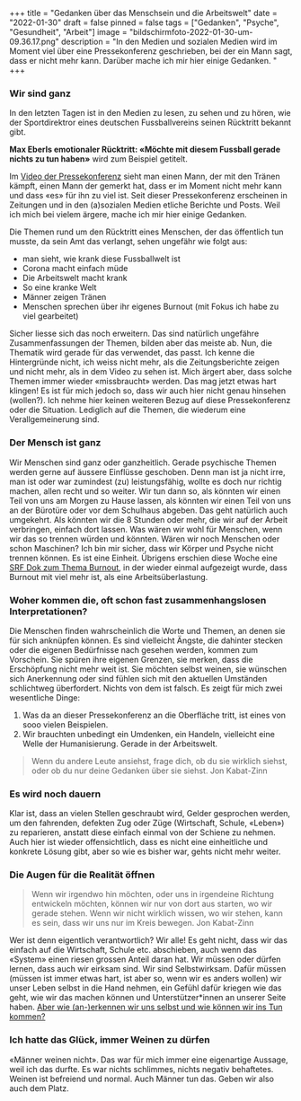 +++
title = "Gedanken über das Menschsein und die Arbeitswelt"
date = "2022-01-30"
draft = false
pinned = false
tags = ["Gedanken", "Psyche", "Gesundheit", "Arbeit"]
image = "bildschirmfoto-2022-01-30-um-09.36.17.png"
description = "In den Medien und sozialen Medien wird im Moment viel über eine Pressekonferenz geschrieben, bei der ein Mann sagt, dass er nicht mehr kann. Darüber mache ich mir hier einige Gedanken. "
+++
### Wir sind ganz

In den letzten Tagen ist in den Medien zu lesen, zu sehen und zu hören, wie der Sportdirektror eines deutschen Fussballvereins seinen Rücktritt bekannt gibt. 

**Max Eberls emotionaler Rücktritt: «Möchte mit diesem Fussball gerade nichts zu tun haben»** wird zum Beispiel getitelt.

Im [Video der Pressekonferenz](https://www.watson.ch/sport/fussball/733102435-max-eberl-tritt-mit-emotionaler-pressekonferenz-bei-gladbach-zurueck) sieht man einen Mann, der mit den Tränen kämpft, einen Mann der gemerkt hat, dass er im Moment nicht mehr kann und dass «es» für ihn zu viel ist. Seit dieser Pressekonferenz erscheinen in Zeitungen und in den (a)sozialen Medien etliche Berichte und Posts. Weil ich mich bei vielem ärgere, mache ich mir hier einige Gedanken. 

Die Themen rund um den Rücktritt eines Menschen, der das öffentlich tun musste, da sein Amt das verlangt, sehen ungefähr wie folgt aus:

* man sieht, wie krank diese Fussballwelt ist
* Corona macht einfach müde
* Die Arbeitswelt macht krank
* So eine kranke Welt
* Männer zeigen Tränen
* Menschen sprechen über ihr eigenes Burnout (mit Fokus ich habe zu viel gearbeitet)

Sicher liesse sich das noch erweitern. Das sind natürlich ungefähre Zusammenfassungen der Themen, bilden aber das meiste ab. Nun, die Thematik wird gerade für das verwendet, das passt. Ich kenne die Hintergründe nicht, ich weiss nicht mehr, als die Zeitungsberichte zeigen und nicht mehr, als in dem Video zu sehen ist. Mich ärgert aber, dass solche Themen immer wieder «missbraucht» werden. Das mag jetzt etwas hart klingen! Es ist für mich jedoch so, dass wir auch hier nicht genau hinsehen (wollen?). Ich nehme hier keinen weiteren Bezug auf diese Pressekonferenz oder die Situation. Lediglich auf die Themen, die wiederum eine Verallgemeinerung sind.

### Der Mensch ist ganz

Wir Menschen sind ganz oder ganzheitlich. Gerade psychische Themen werden gerne auf äussere Einflüsse geschoben. Denn man ist ja nicht irre, man ist oder war zumindest (zu) leistungsfähig, wollte es doch nur richtig machen, allen recht und so weiter. Wir tun dann so, als könnten wir einen Teil von uns am Morgen zu Hause lassen, als könnten wir einen Teil von uns an der Bürotüre oder vor dem Schulhaus abgeben. Das geht natürlich auch umgekehrt. Als könnten wir die 8 Stunden oder mehr, die wir auf der Arbeit verbringen, einfach dort lassen. Was wären wir wohl für Menschen, wenn wir das so trennen würden und könnten. Wären wir noch Menschen oder schon Maschinen? Ich bin mir sicher, dass wir Körper und Psyche nicht trennen können. Es ist eine Einheit. Übrigens erschien diese Woche eine [SRF Dok zum Thema Burnout](https://www.srf.ch/play/tv/dok/video/die-burnout-gesellschaft?urn=urn:srf:video:1bd2f0e7-fb8a-4c03-a848-ac96c37df992), in der wieder einmal aufgezeigt wurde, dass Burnout mit viel mehr ist, als eine Arbeitsüberlastung. 

### Woher kommen die, oft schon fast zusammenhangslosen Interpretationen?

Die Menschen finden wahrscheinlich die Worte und Themen, an denen sie für sich anknüpfen können. Es sind vielleicht Ängste, die dahinter stecken oder die eigenen Bedürfnisse nach gesehen werden, kommen zum Vorschein. Sie spüren ihre eigenen Grenzen, sie merken, dass die Erschöpfung nicht mehr weit ist. Sie möchten selbst weinen, sie wünschen sich Anerkennung oder sind fühlen sich mit den aktuellen Umständen schlichtweg überfordert. Nichts von dem ist falsch. Es zeigt für mich zwei wesentliche Dinge:

1. Was da an dieser Pressekonferenz an die Oberfläche tritt, ist eines von sooo vielen Beispielen. 
2. Wir brauchten unbedingt ein Umdenken, ein Handeln, vielleicht eine Welle der Humanisierung. Gerade in der Arbeitswelt.

> Wenn du andere Leute ansiehst, frage dich, ob du sie wirklich siehst, oder ob du nur deine Gedanken über sie siehst. Jon Kabat-Zinn

### Es wird noch dauern

Klar ist, dass an vielen Stellen geschraubt wird, Gelder gesprochen werden, um den fahrenden, defekten Zug  oder Züge (Wirtschaft, Schule, «Leben») zu reparieren, anstatt diese einfach einmal von der Schiene zu nehmen. Auch hier ist wieder offensichtlich, dass es nicht eine einheitliche und konkrete Lösung gibt, aber so wie es bisher war, gehts nicht mehr weiter. 

### Die Augen für die Realität öffnen

> Wenn wir irgendwo hin möchten, oder uns in irgendeine Richtung entwickeln möchten, können wir nur von dort aus starten, wo wir gerade stehen. Wenn wir nicht wirklich wissen, wo wir stehen, kann es sein, dass wir uns nur im Kreis bewegen. Jon Kabat-Zinn

Wer ist denn eigentlich verantwortlich? Wir alle! Es geht nicht, dass wir das einfach auf die Wirtschaft, Schule etc. abschieben, auch wenn das «System» einen riesen grossen Anteil daran hat. Wir müssen oder dürfen lernen, dass auch wir eirksam sind. Wir sind Selbstwirksam. Dafür müssen (müssen ist immer etwas hart, ist aber so, wenn wir es anders wollen) wir unser Leben selbst in die Hand nehmen, ein Gefühl dafür kriegen wie das geht, wie wir das machen können und Unterstützer*innen an unserer Seite haben. [Aber wie (an-)erkennen wir uns selbst und wie können wir ins Tun kommen?](https://www.bensblog.ch/tags/selbstmanagement/)

### Ich hatte das Glück, immer Weinen zu dürfen

«Männer weinen nicht». Das war für mich immer eine eigenartige Aussage, weil ich das durfte. Es war nichts schlimmes, nichts negativ behaftetes. Weinen ist befreiend und normal. Auch Männer tun das. Geben wir also auch dem Platz.